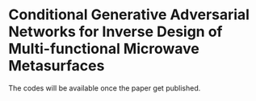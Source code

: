 # Conditional Generative Adversarial Networks for Inverse Design of Multi-functional Microwave Metasurfaces
The codes will be  available once the paper get published.
